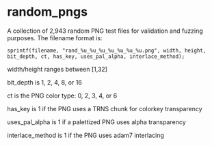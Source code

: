 # random_pngs
A collection of 2,943 random PNG test files for validation and fuzzing purposes. The filename format is:

```
sprintf(filename, "rand_%u_%u_%u_%u_%u_%u_%u.png", width, height, bit_depth, ct, has_key, uses_pal_alpha, interlace_method);
```

width/height ranges between [1,32]

bit_depth is 1, 2, 4, 8, or 16

ct is the PNG color type: 0, 2, 3, 4, or 6

has_key is 1 if the PNG uses a TRNS chunk for colorkey transparency

uses_pal_alpha is 1 if a palettized PNG uses alpha transparency

interlace_method is 1 if the PNG uses adam7 interlacing
